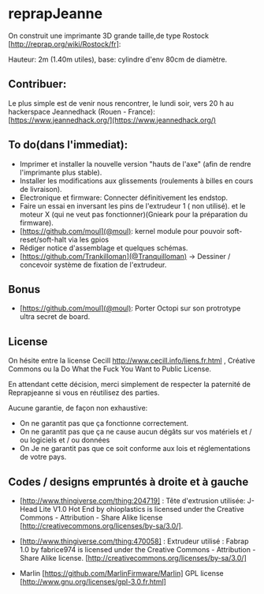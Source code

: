 # reprapJeanne

On construit une imprimante 3D grande taille,de type Rostock [http://reprap.org/wiki/Rostock/fr]:

Hauteur: 2m (1.40m utiles), base: cylindre d'env 80cm de diamètre.


## Contribuer:

Le plus simple est de venir nous rencontrer, le lundi soir, vers 20 h au hackerspace Jeannedhack (Rouen - France):  [https://www.jeannedhack.org/](https://www.jeannedhack.org/)

## To do(dans l'immediat):

* Imprimer et installer la nouvelle version "hauts de l'axe" (afin de rendre l'imprimante plus stable). 
* Installer les modifications aux glissements (roulements à billes en cours de livraison).
* Electronique et firmware: Connecter définitivement les endstop. 
* Faire un essai en inversant les pins de l'extrudeur 1 ( non utilisé). et le moteur X (qui ne veut pas fonctionner)(Gnieark pour la préparation du firmware).
* [https://github.com/moul](@moul): kernel module pour pouvoir soft-reset/soft-halt via les gpios
* Rédiger notice d'assemblage et quelques schémas.
* [https://github.com/Trankilloman](@Tranquilloman) -> Dessiner / concevoir système de fixation de l'extrudeur.


## Bonus

* [https://github.com/moul](@moul): Porter Octopi sur son protrotype ultra secret de board.

## License
On hésite entre la license Cecill http://www.cecill.info/liens.fr.html , Créative Commons ou la Do What the Fuck You Want to Public License.

En attendant cette décision, merci simplement de respecter la paternité de Reprapjeanne si vous en réutilisez des parties.

Aucune garantie, de façon non exhaustive:
* On ne garantit pas que ça fonctionne correctement.
* On ne garantit pas que ça ne cause aucun dégâts sur vos matériels et / ou logiciels et / ou données
* On Je ne garantit pas que ce soit conforme aux lois et réglementations de votre pays.

## Codes / designs empruntés à droite et à gauche

* [http://www.thingiverse.com/thing:204719] : Tête d'extrusion utilisée: J-Head Lite V1.0 Hot End by ohioplastics is licensed under the Creative Commons - Attribution - Share Alike license [http://creativecommons.org/licenses/by-sa/3.0/]. 

* [http://www.thingiverse.com/thing:470058] : Extrudeur utilisé : Fabrap 1.0 by fabrice974 is licensed under the Creative Commons - Attribution - Share Alike license. [http://creativecommons.org/licenses/by-sa/3.0/]

* Marlin [https://github.com/MarlinFirmware/Marlin] GPL license [http://www.gnu.org/licenses/gpl-3.0.fr.html]
